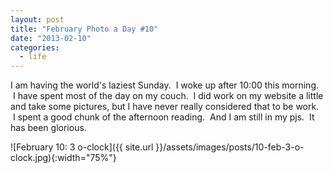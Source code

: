 ```yaml
---
layout: post
title: "February Photo a Day #10"
date: "2013-02-10"
categories:
  - life
---
```


I am having the world's laziest Sunday.  I woke up after 10:00 this morning.  I have spent most of the day on my couch.  I did work on my website a little and take some pictures, but I have never really considered that to be work.  I spent a good chunk of the afternoon reading.  And I am still in my pjs.  It has been glorious.

![February 10: 3 o-clock]({{ site.url }}/assets/images/posts/10-feb-3-o-clock.jpg){:width="75%"}
